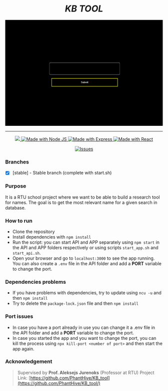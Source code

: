 <h1 align="center"><strong><i>KB TOOL</i></strong></h1>

<div align="center">

<img src="demo.gif" alt="crossword_demo"/>



---


<a href="https://heroku.com/">
<img src="https://img.shields.io/badge/SCHOOL-RTU-darkgreen.svg?style=for-the-badge">
</a>

<a href="https://nodejs.org/en/">
<img src="https://img.shields.io/badge/NodeJS-16.18.0-339933.svg?style=for-the-badge&logo=node.js" alt="Made with Node JS">
<img src="https://img.shields.io/badge/Express-4.16.1-000000.svg?style=for-the-badge&logo=express" alt="Made with Express">
<img src="https://img.shields.io/badge/React-18.2.0-61DAFB.svg?style=for-the-badge&logo=react" alt="Made with React">
</a>

[![Issues][issues-shield]][issues-url]


</div>


### Branches

- [x] [stable] - Stable branch (complete with start.sh)

### Purpose

It is a RTU school project where we want to be able to build a research tool for names.
The goal is to get the most relevant name for a given search in database.

### How to run

- Clone the repository
- Install dependencies with `npm install`
- Run the script: you can start API and APP separately
using `npm start` in the API and APP folders respectively or using scripts `start_app.sh` and `start_api.sh`.
- Open your browser and go to `localhost:3000` to see the app running. You can also create a `.env` file in the API folder and add a **PORT** variable to change the port.

### Dependencies problems
- If you have problems with dependencies, try to update using `ncu -u` and then `npm install`
- Try to delete the `package-lock.json` file and then `npm install`

### Port issues
- In case you have a port already in use you can change it a .env file in the API folder and add a **PORT** variable to change the port.
- In case you started the app and you want to change the port, you can kill the process using `npx kill-port <number of port>` and then start the app again.

### Acknowledgement

> Supervised by **Prof. Aleksejs Jurenoks** (Professor at RTU)
> Project Link: [https://github.com/PhantHive/KB_tool](https://github.com/PhantHive/KB_tool/)


<!-- MARKDOWN LINKS & IMAGES -->
[issues-shield]: https://img.shields.io/github/issues/PhantHive/KB_tool.svg?style=for-the-badge&logo=github
[issues-url]: https://github.com/PhantHive/KB_tool/issues/
